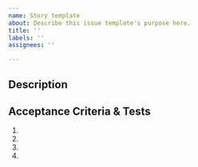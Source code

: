 ```yaml
---
name: Story template
about: Describe this issue template's purpose here.
title: ''
labels: ''
assignees: ''

---
```


## Description
<!-- Describe the story in detail:
**- As a:** (enterprise user, super admin, user...)
**- On page:** (provide url of the page you want to modify. If not provide where will be created the new url and the name we want to give it)
**- I want to be able to do:** (specify the desired behavior)
(Link to others issues or resources to provide context > only if really necessary). -->

## Acceptance Criteria & Tests
<!-- Document the outcomes that need to be achieved before this component can be considered complete.
 -->
<!-- Provide an unambiguous set of steps a tester should do to validate the PR that will solve this issue -->

1.
2. 
3. 
4.
